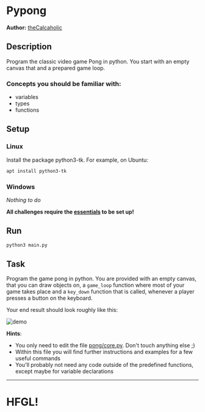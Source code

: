 # Pypong

**Author:** [theCalcaholic][1]

## Description

Program the classic video game Pong in python. You start with an empty canvas that and a prepared game loop.

### Concepts you should be familiar with:

- variables
- types
- functions

## Setup

### Linux

Install the package python3-tk. For example, on Ubuntu: 
```sh
apt install python3-tk
```

### Windows

*Nothing to do*

**All challenges require the [essentials][2] to be set up!**

## Run

```sh
python3 main.py
```

## Task

Program the game pong in python. You are provided with an empty canvas, that you can draw objects on,
a `game_loop` function where most of your game takes place and a `key_down` function that is called,
whenever a player presses a button on the keyboard.

Your end result should look roughly like this:

![demo](demo.gif)

**Hints**:
- You only need to edit the file [pong/core.py][3]. Don't touch anything else ;)
- Within this file you will find further instructions and examples for a few useful commands
- You'll probably not need any code outside of the predefined functions, except maybe for variable declarations

---

# HFGL!

[1]: https://github.com/theCalcaholic
[2]: ../../docs/Essentials.md
[3]: pong/core.py
